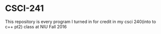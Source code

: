 # CSCI-241
This repository is every program I turned in for credit in my csci 240(into to c++ pt2) class at NIU Fall 2016
